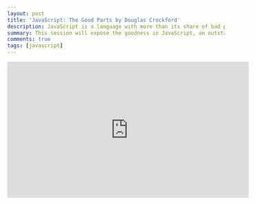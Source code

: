 ```yaml
---
layout: post
title: 'JavaScript: The Good Parts by Douglas Crockford'
description: JavaScript is a language with more than its share of bad parts. It went from non-existence to global adoption in an alarmingly short period of time. It never had an interval in the lab when it could be tried out and polished. JavaScript has some extraordinarily good parts. In JavaScript there is a beautiful, highly expressive language that is buried under a steaming pile of good intentions and blunders. The best nature of JavaScript was so effectively hidden that for many years the prevailing opinion of JavaScript was that it was an unsightly, incompetent abomination. This session will expose the goodness in JavaScript, an outstanding dynamic programming language. Within the language is an elegant subset that is vastly superior to the language as a whole, being more reliable, readable and maintainable.
summary: This session will expose the goodness in JavaScript, an outstanding dynamic programming language. Within the language is an elegant subset that is vastly superior to the language as a whole, being more reliable, readable and maintainable.
comments: true
tags: [javascript]
---
```


<iframe width="560" height="315" src="https://www.youtube.com/embed/hQVTIJBZook" title="YouTube video player" frameborder="0" allow="accelerometer; autoplay; clipboard-write; encrypted-media; gyroscope; picture-in-picture" allowfullscreen></iframe>
